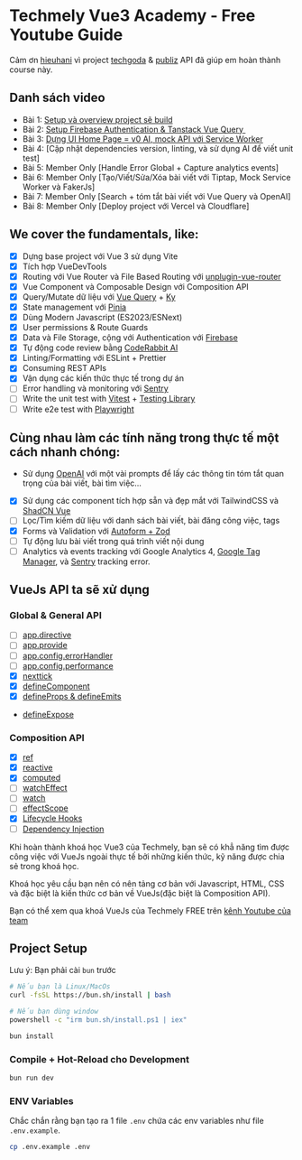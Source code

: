 # Techmely Vue3 Academy - Free Youtube Guide

Cảm ơn [hieuhani](https://github.com/hieuhani) vì project [techgoda](https://github.com/hieuhani/techgoda) & [publiz](https://github.com/hieuhani/publiz) API đã giúp em hoàn thành course này.

## Danh sách video

- Bài 1: [Setup và overview project sẽ build](https://www.youtube.com/watch?v=rFmJD8Ho0vQ&list=PLwJIrGynFq9BwVv-zl8OUVekY-7mcABww&index=4)
- Bài 2: [Setup Firebase Authentication & Tanstack Vue Query ️](https://www.youtube.com/watch?v=IrBSx2qr9nA&list=PLwJIrGynFq9BwVv-zl8OUVekY-7mcABww&index=2)
- Bài 3: [Dựng UI Home Page = v0 AI, mock API với Service Worker](https://www.youtube.com/watch?v=AYQCb1yFzd8&list=PLwJIrGynFq9BwVv-zl8OUVekY-7mcABww&index=1)
- Bài 4: [Cập nhật dependencies version, linting, và sử dụng AI để viết unit test]
- Bài 5: Member Only [Handle Error Global + Capture analytics events]
- Bài 6: Member Only [Tạo/Viết/Sửa/Xóa bài viết với Tiptap, Mock Service Worker và FakerJs]
- Bài 7: Member Only [Search + tóm tắt bài viết với Vue Query và OpenAI]
- Bài 8: Member Only [Deploy project với Vercel và Cloudflare]

## **We cover the fundamentals, like:**

- [x] Dựng base project với Vue 3 sử dụng Vite
- [x] Tích hợp VueDevTools
- [x] Routing với Vue Router và File Based Routing với [unplugin-vue-router](https://github.com/posva/unplugin-vue-router)
- [x] Vue Component và Composable Design với Composition API
- [x] Query/Mutate dữ liệu với [Vue Query](https://tanstack.com/query/latest/docs/framework/vue/overview) + [Ky](https://github.com/sindresorhus/ky)
- [x] State management với [Pinia](https://pinia.vuejs.org/)
- [x] Dùng Modern Javascript (ES2023/ESNext)
- [x] User permissions & Route Guards
- [x] Data và File Storage, cộng với Authentication với [Firebase](https://firebase.google.com/docs/auth)
- [x] Tự động code review bằng [CodeRabbit AI](https://coderabbit.ai/)
- [x] Linting/Formatting với ESLint + Prettier
- [x] Consuming REST APIs
- [x] Vận dụng các kiến thức thực tế trong dự án
- [ ] Error handling và monitoring với [Sentry](https://sentry.io/welcome/)
- [ ] Write the unit test with [Vitest](https://vitest.dev/) + [Testing Library](https://testing-library.com/)
- [ ] Write e2e test with [Playwright](https://playwright.dev/)

## **Cùng nhau làm các tính năng trong thực tế một cách nhanh chóng:**

- Sử dụng [OpenAI](https://openai.com/) với một vài prompts để lấy các thông tin tóm tắt quan trọng của bài viết, bài tìm việc...
- [x] Sử dụng các component tích hợp sẵn và đẹp mắt với TailwindCSS và [ShadCN Vue](https://shadcn-vue.com/)
- [ ] Lọc/Tìm kiếm dữ liệu với danh sách bài viết, bài đăng công việc, tags
- [x] Forms và Validation với [Autoform + Zod](https://www.shadcn-vue.com/docs/components/auto-form.html)
- [ ] Tự động lưu bài viết trong quá trình viết nội dung
- [ ] Analytics và events tracking với Google Analytics 4, [Google Tag Manager](https://tagmanager.google.com/), và [Sentry](https://sentry.io/welcome) tracking error.

## **VueJs API ta sẽ xử dụng**

### **Global & General API**

- [ ] [app.directive](https://vuejs.org/api/application.html#app-directive)
- [ ] [app.provide](https://vuejs.org/api/application.html#app-provide)
- [ ] [app.config.errorHandler](https://vuejs.org/api/application.html#app-config-errorhandler)
- [ ] [app.config.performance](https://vuejs.org/api/application.html#app-config-performance)
- [x] [nexttick](https://vuejs.org/api/general.html#nexttick)
- [x] [defineComponent](https://vuejs.org/api/general.html#definecomponent)
- [x] [defineProps & defineEmits](https://vuejs.org/api/sfc-script-setup.html#defineprops-defineemits)
- [defineExpose](https://vuejs.org/api/general.html#defineexpose)

### **Composition API**

- [x] [ref](https://vuejs.org/api/reactivity-core.html#ref)
- [x] [reactive](https://vuejs.org/api/reactivity-core.html#reactive)
- [x] [computed](https://vuejs.org/api/reactivity-core.html#computed)
- [ ] [watchEffect](https://vuejs.org/api/reactivity-core.html#watcheffect)
- [ ] [watch](https://vuejs.org/api/reactivity-core.html#watch)
- [ ] [effectScope](https://vuejs.org/api/reactivity-advanced.html#effectscope)
- [x] [Lifecycle Hooks](https://vuejs.org/api/composition-api-lifecycle.html)
- [ ] [Dependency Injection](https://vuejs.org/api/composition-api-dependency-injection.html)

Khi hoàn thành khoá học Vue3 của Techmely, bạn sẽ có khẳ năng tìm được công việc với VueJs ngoài thực tế bởi những kiến thức, kỹ năng được chia sẻ trong khoá học.

Khoá học yêu cầu bạn nên có nên tảng cơ bản với Javascript, HTML, CSS và đặc biệt là kiến thức cơ bản về VueJs(đặc biệt là Composition API).

Bạn có thể xem qua khoá VueJs của Techmely FREE trên [kênh Youtube của team](https://www.youtube.com/watch?v=Vg9n_YRGPIY&list=PLwJIrGynFq9B_BQJZJi-ikWDDkYKVUpM5)

## Project Setup

Lưu ý: Bạn phải cài `bun` trước

```bash
# Nếu bạn là Linux/MacOs
curl -fsSL https://bun.sh/install | bash

# Nếu bạn dùng window
powershell -c "irm bun.sh/install.ps1 | iex"
```

```bash
bun install
```

### Compile + Hot-Reload cho Development

```bash
bun run dev
```

### ENV Variables

Chắc chắn rằng bạn tạo ra 1 file `.env` chứa các env variables như file `.env.example`.

```bash
cp .env.example .env
```
